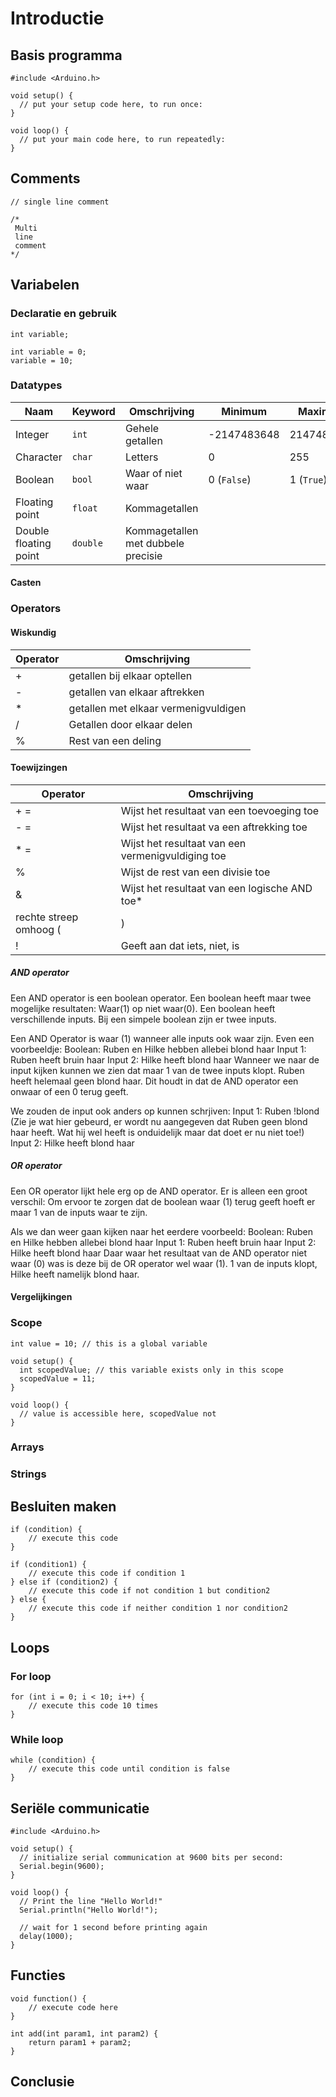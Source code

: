 # Introductie


## Basis programma


```arduino
#include <Arduino.h>

void setup() {
  // put your setup code here, to run once:
}

void loop() {
  // put your main code here, to run repeatedly:
}
```

## Comments
```arduino
// single line comment
```

```arduino
/*
 Multi
 line 
 comment
*/
```

## Variabelen

### Declaratie en gebruik
```arduino
int variable;
```

```arduino
int variable = 0;
variable = 10;
```

### Datatypes
| Naam                  | Keyword  | Omschrijving                       | Minimum     | Maximum    |
|-----------------------|----------|------------------------------------|-------------|------------|
| Integer               | `int`    | Gehele getallen                    | -2147483648 | 2147483647 |
| Character             | `char`   | Letters                            | 0           | 255        |
| Boolean               | `bool`   | Waar of niet waar                  | 0 (`False`) | 1 (`True`) |
| Floating point        | `float`  | Kommagetallen                      |             |            |
| Double floating point | `double` | Kommagetallen met dubbele precisie |             |            |

#### Casten

### Operators

#### Wiskundig

| Operator              | Omschrijving                        | 
|-----------------------|-------------------------------------|
| +                     | getallen bij elkaar optellen        | 
| -                     | getallen van elkaar aftrekken       |
| *                     | getallen met elkaar vermenigvuldigen| 
| /                     | Getallen door elkaar delen          |
| %                     | Rest van een deling                 |         

#### Toewijzingen
| Operator                | Omschrijving                                     | 
|-------------------------|--------------------------------------------------|
| + =                     | Wijst het resultaat van een toevoeging toe       | 
| - =                     | Wijst het resultaat va een aftrekking toe        |
| * =                     | Wijst het resultaat van een vermenigvuldiging toe| 
| %                       | Wijst de rest van een divisie toe                |
| &                       | Wijst het resultaat van een logische AND toe*    |   
| rechte streep omhoog (|)| Wijst het resultaat van een logische OR toe      |   
| !                       | Geeft aan dat iets, niet, is                     |   

##### AND operator
Een AND operator is een boolean operator.  Een boolean heeft maar twee mogelijke resultaten: Waar(1) op niet waar(0). Een boolean heeft verschillende inputs. Bij een simpele boolean zijn er twee inputs.

Een AND Operator is waar (1) wanneer alle inputs ook waar zijn. Even een voorbeeldje:
Boolean: Ruben en Hilke hebben allebei blond haar
Input 1: Ruben heeft bruin haar
Input 2: Hilke heeft blond haar
Wanneer we naar de input kijken kunnen we zien dat maar 1 van de twee inputs klopt. Ruben heeft helemaal geen blond haar. Dit houdt in dat de AND operator een onwaar of een 0 terug geeft. 

We zouden de input ook anders op kunnen schrjiven:
Input 1: Ruben !blond (Zie je wat hier gebeurd, er wordt nu aangegeven dat Ruben geen blond haar heeft. Wat hij wel heeft is onduidelijk maar dat doet er nu niet toe!)
Input 2: Hilke heeft blond haar

##### OR operator
Een OR operator lijkt hele erg op de AND operator. Er is alleen een groot verschil: Om ervoor te zorgen dat de boolean waar (1) terug geeft hoeft er maar 1 van de inputs waar te zijn.

Als we dan weer gaan kijken naar het eerdere voorbeeld:
Boolean: Ruben en Hilke hebben allebei blond haar
Input 1: Ruben heeft bruin haar
Input 2: Hilke heeft blond haar
Daar waar het resultaat van de AND operator niet waar (0) was is deze bij de OR operator wel waar (1). 1 van de inputs klopt, Hilke heeft namelijk blond haar.

#### Vergelijkingen


### Scope

```arduino hl_lines="4 5"
int value = 10; // this is a global variable

void setup() {
  int scopedValue; // this variable exists only in this scope
  scopedValue = 11;
}

void loop() {
  // value is accessible here, scopedValue not
}
```
### Arrays

### Strings

## Besluiten maken

```arduino
if (condition) {
    // execute this code
}
```

```arduino
if (condition1) {
    // execute this code if condition 1
} else if (condition2) {
    // execute this code if not condition 1 but condition2
} else {
    // execute this code if neither condition 1 nor condition2
}
```

## Loops

### For loop
```arduino
for (int i = 0; i < 10; i++) {
    // execute this code 10 times
}
```

### While loop
```arduino
while (condition) {
    // execute this code until condition is false
}
```

## Seriële communicatie
```arduino
#include <Arduino.h>

void setup() {
  // initialize serial communication at 9600 bits per second:
  Serial.begin(9600);
}

void loop() {
  // Print the line "Hello World!"
  Serial.println("Hello World!");

  // wait for 1 second before printing again
  delay(1000); 
}
```

## Functies
```arduino
void function() {
    // execute code here
}
```

```arduino
int add(int param1, int param2) {
    return param1 + param2;
}
```

## Conclusie
